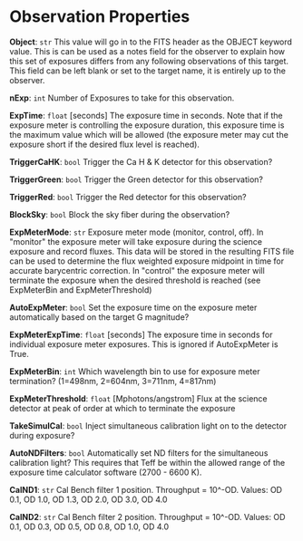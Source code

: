 # Observation Properties

**Object**: `str`
  This value will go in to the FITS header as the OBJECT keyword value. This is can be used as a notes field for the observer to explain how this set of exposures differs from any following observations of this target. This field can be left blank or set to the target name, it is entirely up to the observer.

**nExp**: `int`
  Number of Exposures to take for this observation.

**ExpTime**: `float`
  [seconds] The exposure time in seconds. Note that if the exposure meter is controlling the exposure duration, this exposure time is the maximum value which will be allowed (the exposure meter may cut the exposure short if the desired flux level is reached).

**TriggerCaHK**: `bool`
  Trigger the Ca H & K detector for this observation?

**TriggerGreen**: `bool`
  Trigger the Green detector for this observation?

**TriggerRed**: `bool`
  Trigger the Red detector for this observation?

**BlockSky**: `bool`
  Block the sky fiber during the observation?

**ExpMeterMode**: `str`
  Exposure meter mode (monitor, control, off). In "monitor" the exposure meter will take exposure during the science exposure and record fluxes. This data will be stored in the resulting FITS file can be used to determine the flux weighted exposure midpoint in time for accurate barycentric correction.  In "control" the exposure meter will terminate the exposure when the desired threshold is reached (see ExpMeterBin and ExpMeterThreshold)

**AutoExpMeter**: `bool`
  Set the exposure time on the exposure meter automatically based on the target G magnitude?

**ExpMeterExpTime**: `float`
  [seconds] The exposure time in seconds for individual exposure meter exposures. This is ignored if AutoExpMeter is True.

**ExpMeterBin**: `int`
  Which wavelength bin to use for exposure meter termination? (1=498nm, 2=604nm, 3=711nm, 4=817nm)

**ExpMeterThreshold**: `float`
  [Mphotons/angstrom] Flux at the science detector at peak of order at which to terminate the exposure

**TakeSimulCal**: `bool`
  Inject simultaneous calibration light on to the detector during exposure?

**AutoNDFilters**: `bool`
  Automatically set ND filters for the simultaneous calibration light? This requires that Teff be within the allowed range of the exposure time calculator software (2700 - 6600 K).

**CalND1**: `str`
  Cal Bench filter 1 position. Throughput = 10^-OD. Values: OD 0.1, OD 1.0, OD 1.3, OD 2.0, OD 3.0, OD 4.0

**CalND2**: `str`
  Cal Bench filter 2 position. Throughput = 10^-OD. Values: OD 0.1, OD 0.3, OD 0.5, OD 0.8, OD 1.0, OD 4.0

